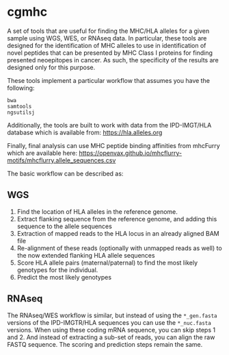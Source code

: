 # cgmhc

A set of tools that are useful for finding the MHC/HLA alleles for a given
sample using WGS, WES, or RNAseq data. In particular, these tools are designed for
the identification of MHC alleles to use in identification of novel peptides that can
be presented by MHC Class I proteins for finding presented neoepitopes in cancer.
As such, the specificity of the results are designed only for this purpose.

These tools implement a particular workflow that assumes you have the following:

    bwa
    samtools
    ngsutilsj

Additionally, the tools are built to work with data from the IPD-IMGT/HLA database
which is available from: https://hla.alleles.org

Finally, final analysis can use MHC peptide binding affinities from mhcFurry which
are available here: https://openvax.github.io/mhcflurry-motifs/mhcflurry.allele_sequences.csv

The basic workflow can be described as:

## WGS
1) Find the location of HLA alleles in the reference genome.
2) Extract flanking sequence from the reference genome, and adding this sequence
   to the allele sequences
3) Extraction of mapped reads to the HLA locus in an already aligned BAM file
4) Re-alignment of these reads (optionally with unmapped reads as well) to the 
   now extended flanking HLA allele sequences
5) Score HLA allele pairs (maternal/paternal) to find the most likely genotypes
   for the individual.
6) Predict the most likely genotypes

## RNAseq
The RNAseq/WES workflow is similar, but instead of using the `*_gen.fasta` versions
of the IPD-IMGTR/HLA sequences you can use the `*_nuc.fasta` versions. When using these
coding mRNA sequence, you can skip steps 1 and 2. And instead of extracting a sub-set
of reads, you can align the raw FASTQ sequence. The scoring and prediction steps remain
the same.

